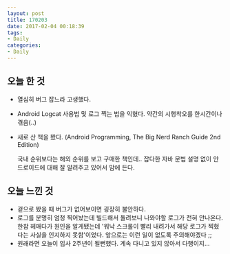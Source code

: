 ```yaml
---
layout: post
title: 170203
date: 2017-02-04 00:18:39
tags:
- Daily
categories:
- Daily
---
```


## 오늘 한 것

* 열심히 버그 잡느라 고생했다.

* Android Logcat 사용법 및 로그 찍는 법을 익혔다. 약간의 시행착오를 한시간이나 겪음(..)

* 새로 산 책을 봤다. (Android Programming, The Big Nerd Ranch Guide 2nd Edition)

  국내 순위보다는 해외 순위를 보고 구매한 책인데.. 잡다한 자바 문법 설명 없이 안드로이드에 대해 잘 알려주고 있어서 맘에 든다.



## 오늘 느낀 것

* 겉으로 봤을 때 버그가 없어보이면 굉장히 불안하다.
* 로그를 분명히 엄청 찍어놨는데 빌드해서 돌려보니 나와야할 로그가 전혀 안나온다. 한참 헤매다가 원인을 알게됐는데 '워낙 스크롤이 빨리 내려가서 해당 로그가 찍혔다는 사실을 인지하지 못함'이었다. 앞으로는 이런 일이 없도록 주의해야겠다 ;;
* 원래라면 오늘이 입사 2주년이 될뻔했다. 계속 다니고 있지 않아서 다행이지...
